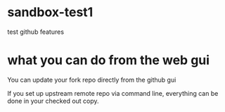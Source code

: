 sandbox-test1
=============

test github features

# what you can do from the web gui

You can update your fork repo directly from the github gui

If you set up upstream remote repo via command line,
everything can be done in your checked out copy.
